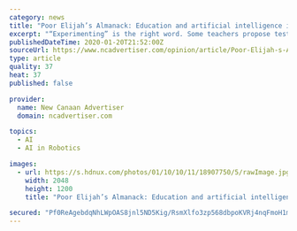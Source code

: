 ```yaml
---
category: news
title: "Poor Elijah’s Almanack: Education and artificial intelligence in classroom"
excerpt: "“Experimenting” is the right word. Some teachers propose test-driving robots for chores like taking attendance and grading. Others worry, however, about data insecurity, invalid grades, and the implicit gender biases of artificial intelligence programmers, most of whom are male. Of these concerns, I’m particularly uneasy about placing any ..."
publishedDateTime: 2020-01-20T21:52:00Z
sourceUrl: https://www.ncadvertiser.com/opinion/article/Poor-Elijah-s-Almanack-You-may-hang-up-now-14989909.php
type: article
quality: 37
heat: 37
published: false

provider:
  name: New Canaan Advertiser
  domain: ncadvertiser.com

topics:
  - AI
  - AI in Robotics

images:
  - url: https://s.hdnux.com/photos/01/10/10/11/18907750/5/rawImage.jpg
    width: 2048
    height: 1200
    title: "Poor Elijah’s Almanack: Education and artificial intelligence in classroom"

secured: "Pf0ReAgebdqNhLWpOAS8jnl5ND5Kig/RsmXlfo3zp568dbpoKVRj4nqFmoH1mS23NsVUry36GbJzoUOcLjkOr5IjEFdfHtGMJ3arif6+Iyn4dmdmZtK9e8+INVJJE9RRg0JljSVyzczaqG0t18I6ciu6sw4Ti1OS4nF3pQPWIpCO/4TMCf5Bx8sicurqB7rC6PEySfetZMlOYjcSUGZLbkoDjOb7VdfKBoYldW8nKvdyTjNnh9boP4bzGPSahy6Oo85kQh8AxOTPsmM10e+5XBsZ98oV+4FI13H5RY3Y2Yfjj57J/ZGuvVODnODgivCT8PWcM5VbMeo6mpfChnePZosZk2hmj5aaHUxepJtuL9E2X1vM/5bMHdYrWLiZ/rAthfERlJA1cTF53JngsHaktURUUEgqHj/2rwJgGUdRmfu4mr/YcFUVVvUTi2+0O7fE5Sw9iv5oHWYJxp7v6i9MKg==;jboKMqlzwSw/SKr3okpgTQ=="
---
```


